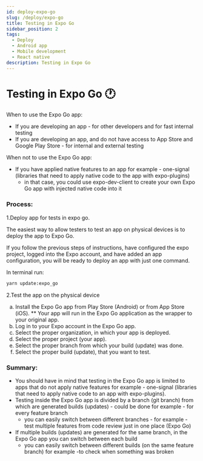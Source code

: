 ```yaml
---
id: deploy-expo-go
slug: /deploy/expo-go
title: Testing in Expo Go
sidebar_position: 2
tags:
  - Deploy
  - Android app
  - Mobile development
  - React native
description: Testing in Expo Go
---
```


# Testing in Expo Go 🕐

When to use the Expo Go app:

- If you are developing an app - for other developers and for fast internal testing
- If you are developing an app, and do not have access to App Store and Google Play Store - for internal and external testing

When not to use the Expo Go app:

<ul>
    <li>
        If you have applied native features to an app for example - one-signal (libraries that need to apply native code to the app with expo-plugins)
        <ul>
            <li>in that case, you could use expo-dev-client to create your own Expo Go app with injected native code into it</li>
        </ul>
    </li>
</ul>

### Process:

1.Deploy app for tests in expo go.

The easiest way to allow testers to test an app on physical devices is to deploy the app to Expo Go.

If you follow the previous steps of instructions, have configured the expo project, logged into the Expo account, and have added an app configuration, you will be ready to deploy an app with just one command.

In terminal run:

```bash
yarn update:expo_go
```

2.Test the app on the physical device

<ol type="a">
    <li>
        Install the Expo Go app from Play Store (Android) or from App Store (iOS). **
        Your app will run in the Expo Go application as the wrapper to your original app.
    </li>
    <li>Log in to your Expo account in the Expo Go app.</li>
    <li>Select the proper organization, in which your app is deployed.</li>
    <li>Select the proper project (your app).</li>
    <li>Select the proper branch from which your build (update) was done.</li>
    <li>Select the proper build (update), that you want to test. </li>
</ol>

### Summary:

<ul>
    <li>You should have in mind that testing in the Expo Go app is limited to apps that do not apply native features for example - one-signal (libraries that need to apply native code to an app with expo-plugins).</li>
    <li>
        Testing inside the Expo Go app is divided by a branch (git branch) from which are generated builds (updates) - could be done for example - for every feature branch
        <ul>
            <li>you can easily switch between different branches - for example - test multiple features from code review just in one place (Expo Go)</li>
        </ul>
    </li>
    <li>
        If multiple builds (updates) are generated for the same branch, in the Expo Go app you can switch between each build 
        <ul>
            <li>you can easily switch between different builds (on the same feature branch) for example -to check when something was broken</li>
        </ul>
    </li>
</ul>
